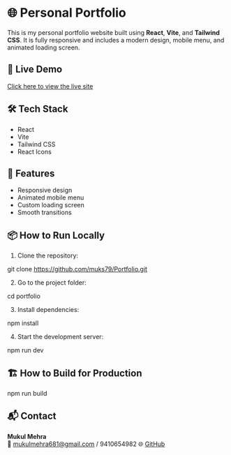 # 🌐 Personal Portfolio

This is my personal portfolio website built using **React**, **Vite**, and **Tailwind CSS**. It is fully responsive and includes a modern design, mobile menu, and animated loading screen.

## 🚀 Live Demo

[Click here to view the live site](https://your-deployment-link.com)

## 🛠 Tech Stack

- React
- Vite
- Tailwind CSS
- React Icons

## 📁 Features

- Responsive design
- Animated mobile menu
- Custom loading screen
- Smooth transitions

## 📦 How to Run Locally

1. Clone the repository:

git clone https://github.com/muks79/Portfolio.git

2. Go to the project folder:

cd portfolio

3. Install dependencies:

npm install

4. Start the development server:

npm run dev

## 🏗 How to Build for Production

npm run build

## 📬 Contact

**Mukul Mehra**  
📧 mukulmehra681@gmail.com / 9410654982
🌐 [GitHub](https://github.com/muks79)
